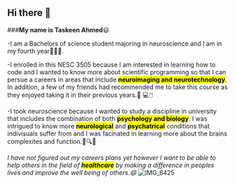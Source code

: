 ## Hi there 👋
###**My name is Taskeen Ahmed**😃

-I am a Bachelors of science student majoring in neuroscience and I am in my fourth year📖👩‍🔬.

-I enrolled in this NESC 3505 because I am interested in learning how to code and I wanted to know more about scientific programming so that I can persue a careers in areas that include **<mark>neuroimaging and neurotechnology<mark>**. In addition, a few of my friends had recommended me to take this course as they enjoyed taking it in their previous years.🥼 💻🖱️

-I took neuroscience because I wanted to study a discipline in university that includes the combination of both **<mark>psychology and biology<mark>**. I was intrigued to know more **<mark>neurological<mark>** and **<mark>psychatrical<mark>** conditions that indivisuals suffer from and I was facinated in learning more about the brains complexites and function.💊🔍🧠

*I have not figured out my careers plans yet however I want to be able to help others in the field of **<mark>healthcare<mark>** by making a difference in peoples lives and improve the well being of others.😄*
![IMG_8425](https://github.com/user-attachments/assets/9e5a1361-bae7-4d44-8390-35e108265704)


<!--
**TaskeenAhmed1234/TaskeenAhmed1234** is a ✨ _special_ ✨ repository because its `README.md` (this file) appears on your GitHub profile.

Here are some ideas to get you started:

- 🔭 I’m currently working on ...
- 🌱 I’m currently learning ...
- 👯 I’m looking to collaborate on ...
- 🤔 I’m looking for help with ...
- 💬 Ask me about ...
- 📫 How to reach me: ...
- 😄 Pronouns: ...
- ⚡ Fun fact: ...
-->
